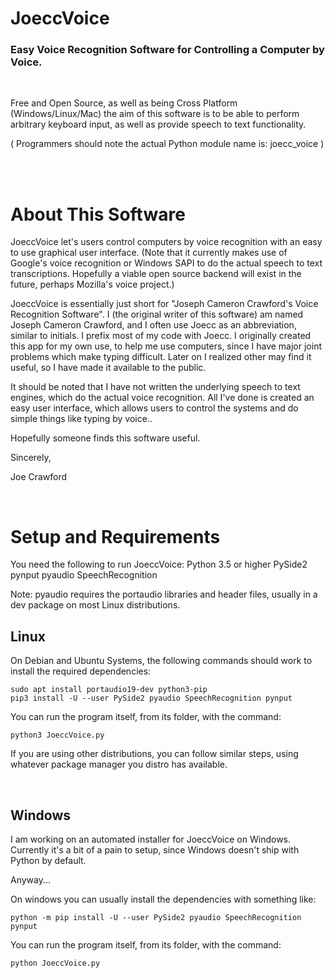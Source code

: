 JoeccVoice
===========
### Easy Voice Recognition Software for Controlling a Computer by Voice.

<br>

Free and Open Source, as well as being Cross Platform (Windows/Linux/Mac)
the aim of this software is to be able to perform arbitrary keyboard input,
as well as provide speech to text functionality.

( Programmers should note the actual Python module name is:  joecc_voice )

<br><br>

About This Software
=========================

JoeccVoice let's users control computers by voice recognition with an easy to use graphical user interface.   (Note that it currently makes use of Google's voice recognition or Windows SAPI to do the actual speech to text transcriptions. Hopefully a viable open source backend will exist in the future, perhaps Mozilla's voice project.)

JoeccVoice is essentially just short for "Joseph Cameron Crawford's Voice Recognition Software". 
I (the original writer of this software) am named Joseph Cameron Crawford, 
and I often use Joecc as an abbreviation, similar to initials. 
I prefix most of my code with Joecc. I originally created this app for my own use, 
to help me use computers, since I have major joint problems which make typing difficult.
Later on I realized other may find it useful, so I have made it available to the public.

It should be noted that I have not written the underlying speech to text engines, 
which do the actual voice recognition.  All I've done is created an easy user interface, 
which allows users to control the systems and do simple things like typing by voice..

Hopefully someone finds this software useful.

Sincerely,

Joe Crawford

<br>


Setup and Requirements
=============

You need the following to run JoeccVoice:
Python 3.5 or higher
PySide2
pynput
pyaudio
SpeechRecognition



Note: pyaudio requires the portaudio libraries and header files, 
usually in a dev package on most Linux distributions.






Linux
---------------------

On Debian and Ubuntu Systems, the following commands should
work to install the required dependencies:
```
sudo apt install portaudio19-dev python3-pip
pip3 install -U --user PySide2 pyaudio SpeechRecognition pynput
```


You can run the program itself, from its folder, with the command:
```
python3 JoeccVoice.py
```

If you are using other distributions, you can follow similar steps,
using whatever package manager you distro has available.


<br>

Windows
-------------------

I am working on an automated installer for JoeccVoice on Windows.
Currently it's a bit of a pain to setup, since Windows doesn't ship with
Python by default.

Anyway...

On windows you can usually install the dependencies with something like:
```
python -m pip install -U --user PySide2 pyaudio SpeechRecognition pynput
```

You can run the program itself, from its folder, with the command:
```
python JoeccVoice.py
```
